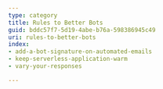 ```yaml
---
type: category
title: Rules to Better Bots
guid: bddc57f7-5d19-4abe-b76a-598386945c49
uri: rules-to-better-bots
index:
- add-a-bot-signature-on-automated-emails
- keep-serverless-application-warm
- vary-your-responses

---
```

<p>​​​​​​​​​​​<br></p>
<p>​<br><br></p>

